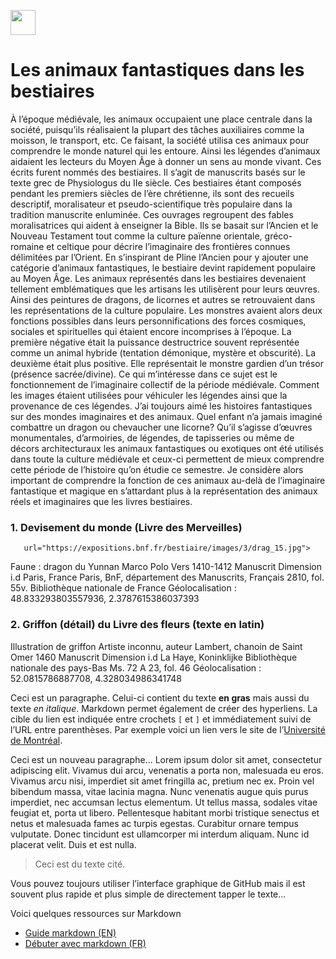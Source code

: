 <a href="https://juncture-digital.org"><img src="https://raw.githubusercontent.com/digitalArtHistory/recits-numeriques/main/images/btn_juncture.svg" style="height:40px"></a>

<param ve-config 
       title="Les bestiaires" 
       banner="https://i.pinimg.com/564x/d0/49/a4/d049a4e1e2484fa095af1413c7644733.jpg"
       layout="vertical">

# Les animaux fantastiques dans les bestiaires

<param ve-image 
    manifest="https://gallica.bnf.fr/iiif/ark:/12148/btv1b100521277/manifest.json">

<param ve-image 
    manifest="https://gallica.bnf.fr/iiif/ark:/12148/btv1b52508970d/manifest.json" seq="44"> 
    
À l’époque médiévale, les animaux occupaient une place centrale dans la société, puisqu’ils réalisaient la plupart des tâches auxiliaires comme la moisson, le transport, etc.  Ce faisant, la société utilisa ces animaux pour comprendre le monde naturel qui les entoure. Ainsi les légendes d’animaux aidaient les lecteurs du Moyen Âge à donner un sens au monde vivant. Ces écrits furent nommés des bestiaires. Il s’agit de manuscrits basés sur le texte grec de Physiologus du IIe siècle. Ces bestiaires étant composés pendant les premiers siècles de l’ère chrétienne, ils sont des recueils descriptif, moralisateur et pseudo-scientifique très populaire dans la tradition manuscrite enluminée. Ces ouvrages regroupent des fables moralisatrices qui aident à enseigner la Bible. Ils se basait sur l’Ancien et le Nouveau Testament tout comme la culture païenne orientale, gréco-romaine et celtique pour décrire l’imaginaire des frontières connues délimitées par l’Orient. En s’inspirant de Pline l’Ancien pour y ajouter une catégorie d’animaux fantastiques, le bestiaire devint rapidement populaire au Moyen Âge. Les animaux représentés dans les bestiaires devenaient tellement emblématiques que les artisans les utilisèrent pour leurs œuvres. Ainsi des peintures de dragons, de licornes et autres se retrouvaient dans les représentations de la culture populaire. Les monstres avaient alors deux fonctions possibles dans leurs personnifications des forces cosmiques, sociales et spirituelles qui étaient encore incomprises à l’époque. La première négative était la puissance destructrice souvent représentée comme un animal hybride (tentation démonique, mystère et obscurité). La deuxième était plus positive. Elle représentait le monstre gardien d’un trésor (présence sacrée/divine). Ce qui m’intéresse dans ce sujet est le fonctionnement de l’imaginaire collectif de la période médiévale. Comment les images étaient utilisées pour véhiculer les légendes ainsi que la provenance de ces légendes. J’ai toujours aimé les histoires fantastiques sur des mondes imaginaires et des animaux. Quel enfant n’a jamais imaginé combattre un dragon ou chevaucher une licorne? Qu’il s’agisse d’œuvres monumentales, d’armoiries, de légendes, de tapisseries ou même de décors architecturaux les animaux fantastiques ou exotiques ont été utilisés dans toute la culture médiévale et ceux-ci permettent de mieux comprendre cette période de l’histoire qu’on étudie ce semestre. Je considère alors important de comprendre la fonction de ces animaux au-delà de l’imaginaire fantastique et magique en s’attardant plus à la représentation des animaux réels et imaginaires que les livres bestiaires. 



### 1.	Devisement du monde (Livre des Merveilles)
<param ve-image 
       label="Devisement du monde (LIvre des Merveilles" 
       description="Enlluminure par Marco Polo" 
       license="public domain" 
       
       url="https://expositions.bnf.fr/bestiaire/images/3/drag_15.jpg">

Faune : dragon du Yunnan
Marco Polo
Vers 1410-1412
Manuscrit
Dimension i.d
Paris, France
Paris, BnF, département des Manuscrits, Français 2810, fol. 55v.
Bibliothèque nationale de France
Géolocalisation : 48.833293803557936, 2.3787615386037393 

       
### 2.	Griffon (détail) du Livre des fleurs (texte en latin)

<param ve-image 
       label="Griffon (détail) du livre des fleurs (texte en latin)" 
       description="Enlluminure par artiste inconnu" 
       license="public domain" 
       url=":https://www.getty.edu/art/exhibitions/bestiary/images/banner_x480.jpg" >
       
Illustration de griffon
Artiste inconnu, auteur Lambert, chanoin de Saint Omer
1460
Manuscrit
Dimension i.d
La Haye, Koninklijke
Bibliothèque nationale des pays-Bas
Ms. 72 A 23, fol. 46
Géolocalisation : 52.0815786887708, 4.328034986341748






Ceci est un paragraphe. Celui-ci contient du texte **en gras** mais aussi du texte *en italique*. Markdown permet également de créer des hyperliens. La cible du lien est indiquée entre crochets `[` et `]` et immédiatement suivi de l’URL entre parenthèses. Par exemple voici un lien vers le site de l’[Université de Montréal](http://www.umontreal.ca).

Ceci est un nouveau paragraphe...  Lorem ipsum dolor sit amet, consectetur adipiscing elit. Vivamus dui arcu, venenatis a porta non, malesuada eu eros. Vivamus arcu nisi, imperdiet sit amet fringilla ac, pretium nec ex. Proin vel bibendum massa, vitae lacinia magna. Nunc venenatis augue quis purus imperdiet, nec accumsan lectus elementum. Ut tellus massa, sodales vitae feugiat et, porta ut libero. Pellentesque habitant morbi tristique senectus et netus et malesuada fames ac turpis egestas. Curabitur ornare tempus vulputate. Donec tincidunt est ullamcorper mi interdum aliquam. Nunc id placerat velit. Duis et est nulla. 

> Ceci est du texte cité.

Vous pouvez toujours utiliser l’interface graphique de GitHub mais il est souvent plus rapide et plus simple de directement tapper le texte...

Voici quelques ressources sur Markdown
- [Guide markdown (EN)](https://docs.github.com/en/get-started/writing-on-github/getting-started-with-writing-and-formatting-on-github/basic-writing-and-formatting-syntax)
- [Débuter avec markdown (FR)](https://programminghistorian.org/fr/lecons/debuter-avec-markdown)
